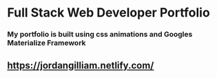# Full Stack Web Developer Portfolio
### My portfolio is built using css animations and Googles Materialize Framework
## https://jordangilliam.netlify.com/
